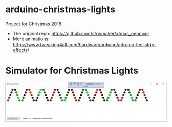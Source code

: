 # arduino-christmas-lights
Project for Christmas 2018



* The original repo: https://github.com/sfrwmaker/xtmas_neopixel
* More animations: https://www.tweaking4all.com/hardware/arduino/adruino-led-strip-effects/

# Simulator for Christmas Lights

![Simulator .NET WPF](https://raw.githubusercontent.com/FreeApophis/arduino-christmas-lights/master/simulator.png)


